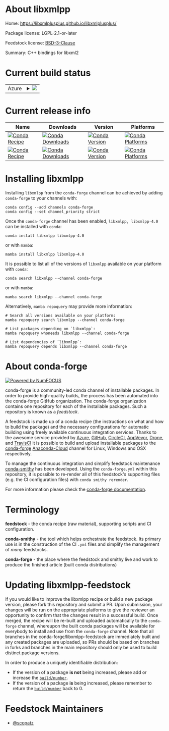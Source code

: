 About libxmlpp
==============

Home: https://libxmlplusplus.github.io/libxmlplusplus/

Package license: LGPL-2.1-or-later

Feedstock license: [BSD-3-Clause](https://github.com/conda-forge/libxmlpp-feedstock/blob/main/LICENSE.txt)

Summary: C++ bindings for libxml2

Current build status
====================


<table>
    
  <tr>
    <td>Azure</td>
    <td>
      <details>
        <summary>
          <a href="https://dev.azure.com/conda-forge/feedstock-builds/_build/latest?definitionId=584&branchName=main">
            <img src="https://dev.azure.com/conda-forge/feedstock-builds/_apis/build/status/libxmlpp-feedstock?branchName=main">
          </a>
        </summary>
        <table>
          <thead><tr><th>Variant</th><th>Status</th></tr></thead>
          <tbody><tr>
              <td>linux_64</td>
              <td>
                <a href="https://dev.azure.com/conda-forge/feedstock-builds/_build/latest?definitionId=584&branchName=main">
                  <img src="https://dev.azure.com/conda-forge/feedstock-builds/_apis/build/status/libxmlpp-feedstock?branchName=main&jobName=linux&configuration=linux_64_" alt="variant">
                </a>
              </td>
            </tr><tr>
              <td>osx_64</td>
              <td>
                <a href="https://dev.azure.com/conda-forge/feedstock-builds/_build/latest?definitionId=584&branchName=main">
                  <img src="https://dev.azure.com/conda-forge/feedstock-builds/_apis/build/status/libxmlpp-feedstock?branchName=main&jobName=osx&configuration=osx_64_" alt="variant">
                </a>
              </td>
            </tr><tr>
              <td>osx_arm64</td>
              <td>
                <a href="https://dev.azure.com/conda-forge/feedstock-builds/_build/latest?definitionId=584&branchName=main">
                  <img src="https://dev.azure.com/conda-forge/feedstock-builds/_apis/build/status/libxmlpp-feedstock?branchName=main&jobName=osx&configuration=osx_arm64_" alt="variant">
                </a>
              </td>
            </tr><tr>
              <td>win_64</td>
              <td>
                <a href="https://dev.azure.com/conda-forge/feedstock-builds/_build/latest?definitionId=584&branchName=main">
                  <img src="https://dev.azure.com/conda-forge/feedstock-builds/_apis/build/status/libxmlpp-feedstock?branchName=main&jobName=win&configuration=win_64_" alt="variant">
                </a>
              </td>
            </tr>
          </tbody>
        </table>
      </details>
    </td>
  </tr>
</table>

Current release info
====================

| Name | Downloads | Version | Platforms |
| --- | --- | --- | --- |
| [![Conda Recipe](https://img.shields.io/badge/recipe-libxmlpp-green.svg)](https://anaconda.org/conda-forge/libxmlpp) | [![Conda Downloads](https://img.shields.io/conda/dn/conda-forge/libxmlpp.svg)](https://anaconda.org/conda-forge/libxmlpp) | [![Conda Version](https://img.shields.io/conda/vn/conda-forge/libxmlpp.svg)](https://anaconda.org/conda-forge/libxmlpp) | [![Conda Platforms](https://img.shields.io/conda/pn/conda-forge/libxmlpp.svg)](https://anaconda.org/conda-forge/libxmlpp) |
| [![Conda Recipe](https://img.shields.io/badge/recipe-libxmlpp--4.0-green.svg)](https://anaconda.org/conda-forge/libxmlpp-4.0) | [![Conda Downloads](https://img.shields.io/conda/dn/conda-forge/libxmlpp-4.0.svg)](https://anaconda.org/conda-forge/libxmlpp-4.0) | [![Conda Version](https://img.shields.io/conda/vn/conda-forge/libxmlpp-4.0.svg)](https://anaconda.org/conda-forge/libxmlpp-4.0) | [![Conda Platforms](https://img.shields.io/conda/pn/conda-forge/libxmlpp-4.0.svg)](https://anaconda.org/conda-forge/libxmlpp-4.0) |

Installing libxmlpp
===================

Installing `libxmlpp` from the `conda-forge` channel can be achieved by adding `conda-forge` to your channels with:

```
conda config --add channels conda-forge
conda config --set channel_priority strict
```

Once the `conda-forge` channel has been enabled, `libxmlpp, libxmlpp-4.0` can be installed with `conda`:

```
conda install libxmlpp libxmlpp-4.0
```

or with `mamba`:

```
mamba install libxmlpp libxmlpp-4.0
```

It is possible to list all of the versions of `libxmlpp` available on your platform with `conda`:

```
conda search libxmlpp --channel conda-forge
```

or with `mamba`:

```
mamba search libxmlpp --channel conda-forge
```

Alternatively, `mamba repoquery` may provide more information:

```
# Search all versions available on your platform:
mamba repoquery search libxmlpp --channel conda-forge

# List packages depending on `libxmlpp`:
mamba repoquery whoneeds libxmlpp --channel conda-forge

# List dependencies of `libxmlpp`:
mamba repoquery depends libxmlpp --channel conda-forge
```


About conda-forge
=================

[![Powered by
NumFOCUS](https://img.shields.io/badge/powered%20by-NumFOCUS-orange.svg?style=flat&colorA=E1523D&colorB=007D8A)](https://numfocus.org)

conda-forge is a community-led conda channel of installable packages.
In order to provide high-quality builds, the process has been automated into the
conda-forge GitHub organization. The conda-forge organization contains one repository
for each of the installable packages. Such a repository is known as a *feedstock*.

A feedstock is made up of a conda recipe (the instructions on what and how to build
the package) and the necessary configurations for automatic building using freely
available continuous integration services. Thanks to the awesome service provided by
[Azure](https://azure.microsoft.com/en-us/services/devops/), [GitHub](https://github.com/),
[CircleCI](https://circleci.com/), [AppVeyor](https://www.appveyor.com/),
[Drone](https://cloud.drone.io/welcome), and [TravisCI](https://travis-ci.com/)
it is possible to build and upload installable packages to the
[conda-forge](https://anaconda.org/conda-forge) [Anaconda-Cloud](https://anaconda.org/)
channel for Linux, Windows and OSX respectively.

To manage the continuous integration and simplify feedstock maintenance
[conda-smithy](https://github.com/conda-forge/conda-smithy) has been developed.
Using the ``conda-forge.yml`` within this repository, it is possible to re-render all of
this feedstock's supporting files (e.g. the CI configuration files) with ``conda smithy rerender``.

For more information please check the [conda-forge documentation](https://conda-forge.org/docs/).

Terminology
===========

**feedstock** - the conda recipe (raw material), supporting scripts and CI configuration.

**conda-smithy** - the tool which helps orchestrate the feedstock.
                   Its primary use is in the construction of the CI ``.yml`` files
                   and simplify the management of *many* feedstocks.

**conda-forge** - the place where the feedstock and smithy live and work to
                  produce the finished article (built conda distributions)


Updating libxmlpp-feedstock
===========================

If you would like to improve the libxmlpp recipe or build a new
package version, please fork this repository and submit a PR. Upon submission,
your changes will be run on the appropriate platforms to give the reviewer an
opportunity to confirm that the changes result in a successful build. Once
merged, the recipe will be re-built and uploaded automatically to the
`conda-forge` channel, whereupon the built conda packages will be available for
everybody to install and use from the `conda-forge` channel.
Note that all branches in the conda-forge/libxmlpp-feedstock are
immediately built and any created packages are uploaded, so PRs should be based
on branches in forks and branches in the main repository should only be used to
build distinct package versions.

In order to produce a uniquely identifiable distribution:
 * If the version of a package **is not** being increased, please add or increase
   the [``build/number``](https://docs.conda.io/projects/conda-build/en/latest/resources/define-metadata.html#build-number-and-string).
 * If the version of a package **is** being increased, please remember to return
   the [``build/number``](https://docs.conda.io/projects/conda-build/en/latest/resources/define-metadata.html#build-number-and-string)
   back to 0.

Feedstock Maintainers
=====================

* [@scopatz](https://github.com/scopatz/)

